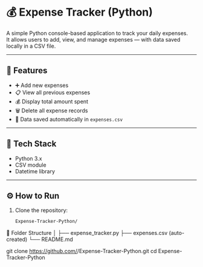  # 💰 Expense Tracker (Python)

A simple Python console-based application to track your daily expenses.  
It allows users to add, view, and manage expenses — with data saved locally in a CSV file.

---

## 🚀 Features
- ➕ Add new expenses  
- 📋 View all previous expenses  
- 💰 Display total amount spent  
- 🗑️ Delete all expense records  
- 💾 Data saved automatically in `expenses.csv`

---

## 🧩 Tech Stack
- Python 3.x
- CSV module
- Datetime library

---

## ⚙️ How to Run
1. Clone the repository:
   ```bash
   Expense-Tracker-Python/
  📂 Folder Structure 
│
├── expense_tracker.py
├── expenses.csv (auto-created)
└── README.md

   git clone https://github.com/<your-username>/Expense-Tracker-Python.git
   cd Expense-Tracker-Python

